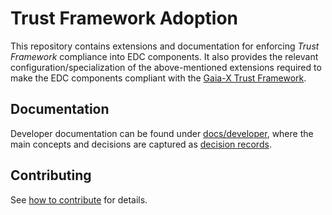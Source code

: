 # Trust Framework Adoption

This repository contains extensions and documentation for enforcing _Trust Framework_ compliance into EDC components.
It also provides the relevant configuration/specialization of the above-mentioned extensions required to make the EDC components
compliant with the [Gaia-X Trust Framework](https://gaia-x.eu/wp-content/uploads/2022/05/Gaia-X-Trust-Framework-22.04.pdf). 

## Documentation

Developer documentation can be found under [docs/developer](docs/developer/), where the main concepts and decisions are captured as [decision records](docs/developer/decision-records/).

## Contributing

See [how to contribute](https://github.com/eclipse-dataspaceconnector/DataSpaceConnector/blob/main/CONTRIBUTING.md) for details.